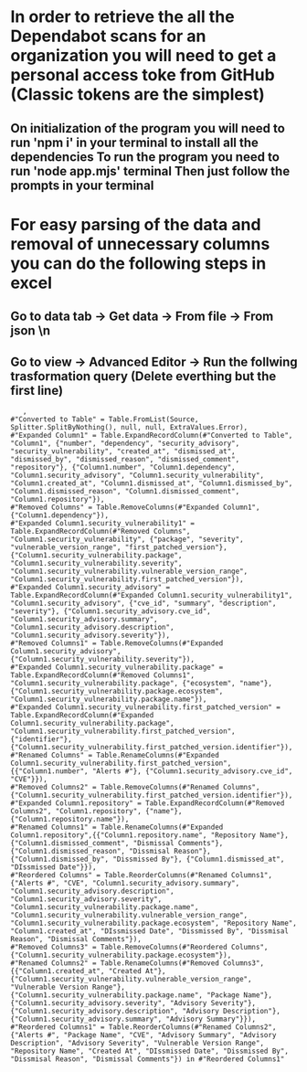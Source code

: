   # In order to retrieve the all the Dependabot scans for an organization you will need to get a personal access toke from GitHub (Classic tokens are the simplest)
  On initialization of the program you will need to run 'npm i' in your terminal to install all the dependencies
  To run the program you need to run 'node app.mjs' terminal 
  Then just follow the prompts in your terminal
---
# For easy parsing of the data and removal of unnecessary columns you can do the following steps in excel

## Go to data tab -> Get data -> From file -> From json \n
## Go to view -> Advanced Editor -> Run the follwing trasformation query (Delete everthing but the first line)
       ,
    #"Converted to Table" = Table.FromList(Source, Splitter.SplitByNothing(), null, null, ExtraValues.Error),
    #"Expanded Column1" = Table.ExpandRecordColumn(#"Converted to Table", "Column1", {"number", "dependency", "security_advisory", "security_vulnerability", "created_at", "dismissed_at", "dismissed_by", "dismissed_reason", "dismissed_comment", "repository"}, {"Column1.number", "Column1.dependency", "Column1.security_advisory", "Column1.security_vulnerability", "Column1.created_at", "Column1.dismissed_at", "Column1.dismissed_by", "Column1.dismissed_reason", "Column1.dismissed_comment", "Column1.repository"}),
    #"Removed Columns" = Table.RemoveColumns(#"Expanded Column1",{"Column1.dependency"}),
    #"Expanded Column1.security_vulnerability1" = Table.ExpandRecordColumn(#"Removed Columns", "Column1.security_vulnerability", {"package", "severity", "vulnerable_version_range", "first_patched_version"}, {"Column1.security_vulnerability.package", "Column1.security_vulnerability.severity", "Column1.security_vulnerability.vulnerable_version_range", "Column1.security_vulnerability.first_patched_version"}),
    #"Expanded Column1.security_advisory" = Table.ExpandRecordColumn(#"Expanded Column1.security_vulnerability1", "Column1.security_advisory", {"cve_id", "summary", "description", "severity"}, {"Column1.security_advisory.cve_id", "Column1.security_advisory.summary", "Column1.security_advisory.description", "Column1.security_advisory.severity"}),
    #"Removed Columns1" = Table.RemoveColumns(#"Expanded Column1.security_advisory",{"Column1.security_vulnerability.severity"}),
    #"Expanded Column1.security_vulnerability.package" = Table.ExpandRecordColumn(#"Removed Columns1", "Column1.security_vulnerability.package", {"ecosystem", "name"}, {"Column1.security_vulnerability.package.ecosystem", "Column1.security_vulnerability.package.name"}),
    #"Expanded Column1.security_vulnerability.first_patched_version" = Table.ExpandRecordColumn(#"Expanded Column1.security_vulnerability.package", "Column1.security_vulnerability.first_patched_version", {"identifier"}, {"Column1.security_vulnerability.first_patched_version.identifier"}),
    #"Renamed Columns" = Table.RenameColumns(#"Expanded Column1.security_vulnerability.first_patched_version",{{"Column1.number", "Alerts #"}, {"Column1.security_advisory.cve_id", "CVE"}}),
    #"Removed Columns2" = Table.RemoveColumns(#"Renamed Columns",{"Column1.security_vulnerability.first_patched_version.identifier"}),
    #"Expanded Column1.repository" = Table.ExpandRecordColumn(#"Removed Columns2", "Column1.repository", {"name"}, {"Column1.repository.name"}),
    #"Renamed Columns1" = Table.RenameColumns(#"Expanded Column1.repository",{{"Column1.repository.name", "Repository Name"}, {"Column1.dismissed_comment", "Dismissal Comments"}, {"Column1.dismissed_reason", "Dissmisal Reason"}, {"Column1.dismissed_by", "Dissmissed By"}, {"Column1.dismissed_at", "DIssmissed Date"}}),
    #"Reordered Columns" = Table.ReorderColumns(#"Renamed Columns1",{"Alerts #", "CVE", "Column1.security_advisory.summary", "Column1.security_advisory.description", "Column1.security_advisory.severity", "Column1.security_vulnerability.package.name", "Column1.security_vulnerability.vulnerable_version_range", "Column1.security_vulnerability.package.ecosystem", "Repository Name", "Column1.created_at", "DIssmissed Date", "Dissmissed By", "Dissmisal Reason", "Dismissal Comments"}),
    #"Removed Columns3" = Table.RemoveColumns(#"Reordered Columns",{"Column1.security_vulnerability.package.ecosystem"}),
    #"Renamed Columns2" = Table.RenameColumns(#"Removed Columns3",{{"Column1.created_at", "Created At"}, {"Column1.security_vulnerability.vulnerable_version_range", "Vulnerable Version Range"}, {"Column1.security_vulnerability.package.name", "Package Name"}, {"Column1.security_advisory.severity", "Advisory Severity"}, {"Column1.security_advisory.description", "Advisory Description"}, {"Column1.security_advisory.summary", "Advisory Summary"}}),
    #"Reordered Columns1" = Table.ReorderColumns(#"Renamed Columns2",{"Alerts #", "Package Name", "CVE", "Advisory Summary", "Advisory Description", "Advisory Severity", "Vulnerable Version Range", "Repository Name", "Created At", "DIssmissed Date", "Dissmissed By", "Dissmisal Reason", "Dismissal Comments"}) in #"Reordered Columns1"

